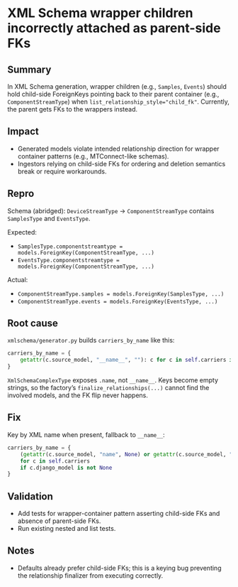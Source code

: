 # XML Schema wrapper children incorrectly attached as parent-side FKs

## Summary
In XML Schema generation, wrapper children (e.g., `Samples`, `Events`) should hold child-side ForeignKeys pointing back to their parent container (e.g., `ComponentStreamType`) when `list_relationship_style="child_fk"`. Currently, the parent gets FKs to the wrappers instead.

## Impact
- Generated models violate intended relationship direction for wrapper container patterns (e.g., MTConnect-like schemas).
- Ingestors relying on child-side FKs for ordering and deletion semantics break or require workarounds.

## Repro
Schema (abridged): `DeviceStreamType` → `ComponentStreamType` contains `SamplesType` and `EventsType`.

Expected:
- `SamplesType.componentstreamtype = models.ForeignKey(ComponentStreamType, ...)`
- `EventsType.componentstreamtype = models.ForeignKey(ComponentStreamType, ...)`

Actual:
- `ComponentStreamType.samples = models.ForeignKey(SamplesType, ...)`
- `ComponentStreamType.events = models.ForeignKey(EventsType, ...)`

## Root cause
`xmlschema/generator.py` builds `carriers_by_name` like this:

```python
carriers_by_name = {
    getattr(c.source_model, "__name__", ""): c for c in self.carriers if c.django_model is not None
}
```

`XmlSchemaComplexType` exposes `.name`, not `__name__`. Keys become empty strings, so the factory’s `finalize_relationships(...)` cannot find the involved models, and the FK flip never happens.

## Fix
Key by XML name when present, fallback to `__name__`:

```python
carriers_by_name = {
    (getattr(c.source_model, "name", None) or getattr(c.source_model, "__name__", "")): c
    for c in self.carriers
    if c.django_model is not None
}
```

## Validation
- Add tests for wrapper-container pattern asserting child-side FKs and absence of parent-side FKs.
- Run existing nested and list tests.

## Notes
- Defaults already prefer child-side FKs; this is a keying bug preventing the relationship finalizer from executing correctly.
